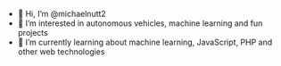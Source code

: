 - 👋 Hi, I’m @michaelnutt2
- 👀 I’m interested in autonomous vehicles, machine learning and fun projects
- 🌱 I’m currently learning about machine learning, JavaScript, PHP and other web technologies

<!---
michaelnutt2/michaelnutt2 is a ✨ special ✨ repository because its `README.md` (this file) appears on your GitHub profile.
You can click the Preview link to take a look at your changes.
--->
